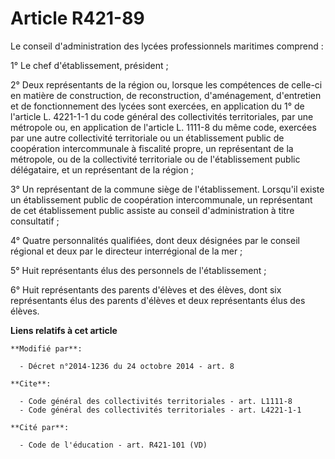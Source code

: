 # Article R421-89

Le conseil d'administration des lycées professionnels maritimes comprend : 

1° Le chef d'établissement, président ; 

2° Deux représentants de la région ou, lorsque les compétences de celle-ci en matière de construction, de reconstruction,
d'aménagement, d'entretien et de fonctionnement des lycées sont exercées, en application du 1° de l'article L. 4221-1-1 du
code général des collectivités territoriales, par une métropole ou, en application de l'article L. 1111-8 du même code,
exercées par une autre collectivité territoriale ou un établissement public de coopération intercommunale à fiscalité propre,
un représentant de la métropole, ou de la collectivité territoriale ou de l'établissement public délégataire, et un
représentant de la région ; 

3° Un représentant de la commune siège de l'établissement. Lorsqu'il existe un établissement public de coopération
intercommunale, un représentant de cet établissement public assiste au conseil d'administration à titre consultatif ; 

4° Quatre personnalités qualifiées, dont deux désignées par le conseil régional et deux par le directeur interrégional de la
mer ; 

5° Huit représentants élus des personnels de l'établissement ; 

6° Huit représentants des parents d'élèves et des élèves, dont six représentants élus des parents d'élèves et deux
représentants élus des élèves.

**Liens relatifs à cet article**

	**Modifié par**:

	  - Décret n°2014-1236 du 24 octobre 2014 - art. 8

	**Cite**:

	  - Code général des collectivités territoriales - art. L1111-8
	  - Code général des collectivités territoriales - art. L4221-1-1

	**Cité par**:

	  - Code de l'éducation - art. R421-101 (VD)
